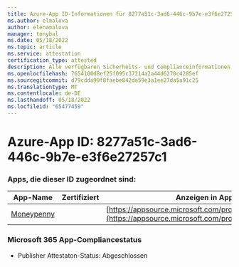 ```yaml
---
title: Azure-App ID-Informationen für 8277a51c-3ad6-446c-9b7e-e3f6e27257c1
ms.author: elmalova
author: elenamalova
manager: tonybal
ms.date: 05/18/2022
ms.topic: article
ms.service: attestation
certification_type: attested
description: Alle verfügbaren Sicherheits- und Complianceinformationen für 8277a51c-3ad6-446c-9b7e-e3f6e27257c1.
ms.openlocfilehash: 7654100d8ef25f095c37214a2a44d6270c4285ef
ms.sourcegitcommit: d79cdda99f8faebe842da59e3a1ee27da5a91c25
ms.translationtype: MT
ms.contentlocale: de-DE
ms.lasthandoff: 05/18/2022
ms.locfileid: "65477459"
---
```

# <a name="azure-app-id-8277a51c-3ad6-446c-9b7e-e3f6e27257c1"></a>Azure-App ID: 8277a51c-3ad6-446c-9b7e-e3f6e27257c1


### <a name="apps-associated-with-this-id"></a>Apps, die dieser ID zugeordnet sind:
| **App-Name** | **Zertifiziert** | **Anzeigen in AppSource** |
|--------------|---------------|-----------------------|
| [Moneypenny](../forward/WA200003396.md) |  | [https://appsource.microsoft.com/product/office/WA200003396](https://appsource.microsoft.com/product/office/WA200003396) |

### <a name="microsoft-365-app-compliance-status"></a>Microsoft 365 App-Compliancestatus
- Publisher Attestaton-Status: Abgeschlossen
